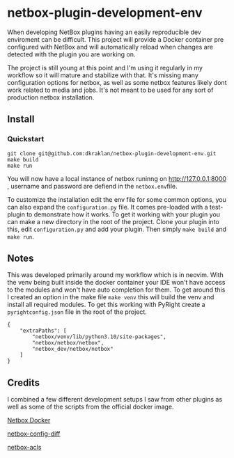 # netbox-plugin-development-env


When developing NetBox plugins having an easily reproducible dev enviroment can be difficult. This project will provide a Docker container pre configured with NetBox and will automatically reload when changes are detected with the plugin you are working on.

The project is still young at this point and I'm using it regularly in my workflow so it will mature and stabilize with that. It's missing many configuration options for netbox, as well as some netbox features likely dont work related to media and jobs. It's not meant to be used for any sort of production netbox installation. 
## Install

### Quickstart
```
git clone git@github.com:dkraklan/netbox-plugin-development-env.git
make build
make run
```
You will now have a local instance of netbox runinng on http://127.0.0.1:8000 , username and password are defiend in the `netbox.env`file.

To customize the installation edit the env file for some common options, you can also expand the `configuration.py` file. It comes pre-loaded with a test-plugin to demonstrate how it works. To get it working with your plugin you can make a new directory in the root of the project. Clone your plugin into this, edit `configuration.py` and add your plugin. Then simply `make build` and `make run`.

## Notes

This was developed primarily around my workflow which is in neovim. With the venv being built inside the docker container your IDE won't have access to the modules and won't have auto completion for them. To get around this I created an option in the make file `make venv` this will build the venv and install all required modules. To get this working with PyRight create a `pyrightconfig.json` file in the root of the project.
```
{
    "extraPaths": [
        "netbox/venv/lib/python3.10/site-packages",
        "netbox/netbox/netbox",
        "netbox_dev/netbox/netbox"
    ]
}
```


## Credits
I combined a few different development setups I saw from other plugins as well as some of the scripts from the official docker image.

[Netbox Docker](https://github.com/netbox-community/netbox-docker)

[netbox-config-diff](https://github.com/miaow2/netbox-config-diff/tree/develop)

[netbox-acls](https://github.com/netbox-community/netbox-acls/)
